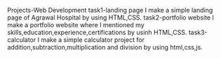 Projects-Web Development
task1-landing page
I make a simple landing page of Agrawal Hospital by using HTML,CSS.
task2-portfolio website
I make a portfolio website where I mentioned my skills,education,experience,certifications by usinh HTML,CSS.
task3-calculator
I make a simple calculator project for addition,subtraction,multiplication and division by using html,css,js.
